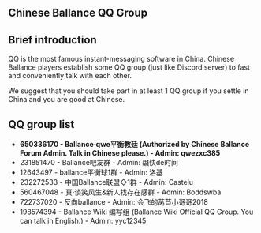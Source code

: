 ## Chinese Ballance QQ Group

## Brief introduction

QQ is the most famous instant-messaging software in China. Chinese Ballance players establish some QQ group (just like Discord server) to fast and conveniently talk with each other.

We suggest that you should take part in at least 1 QQ group if you settle in China and you are good at Chinese.

## QQ group list

* **650336170 - Ballance·qwe平衡教廷 (Authorized by Chinese Ballance Forum Admin. Talk in Chinese please.) - Admin: qwezxc385**
* 231851470 - Ballance吧友群 - Admin: 飝快de时间
* 12643497 - ballance平衡球1群 - Admin: 洛基
* 232272533 - 中国Ballance联盟◇1群 - Admin: Castelu
* 560467048 - 真·谈笑风生&新人找存在感群 - Admin: Boddswba
* 722737020 - 反向ballance - Admin: 会飞的莴苣小哥哥2018
* 198574394 - Ballance Wiki 编写组 (Ballance Wiki Official QQ Group. You can talk in English.) - Admin: yyc12345